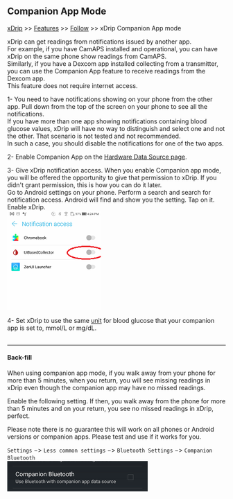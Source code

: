 ## Companion App Mode
[xDrip](../../README.md) >> [Features](../Features_page.md) >> [Follow](../Follow_page.md) >> xDrip Companion App mode  
  
xDrip can get readings from notifications issued by another app.  
For example, if you have CamAPS installed and operational, you can have xDrip on the same phone show readings from CamAPS.  
Similarly, if you have a Dexcom app installed collecting from a transmitter, you can use the Companion App feature to receive readings from the Dexcom app.  
This feature does not require internet access.  
  
1- You need to have notifications showing on your phone from the other app.  Pull down from the top of the screen on your phone to see all the notifications.  
If you have more than one app showing notifications containing blood glucose values, xDrip will have no way to distinguish and select one and not the other.  That scenario is not tested and not recommended.  
In such a case, you should disable the notifications for one of the two apps.  
  
2- Enable Companion App on the [Hardware Data Source page](../HardwareDataSource.md).  
  
3- Give xDrip notification access.  When you enable Companion app mode, you will be offered the opportunity to give that permission to xDrip.  If you didn't grant permission, this is how you can do it later.  
Go to Android settings on your phone.  Perform a search and search for notification access.  Android will find and show you the setting.  Tap on it.  Enable xDrip.  
![](./images/NoteAccess.png)  
  
4- Set xDrip to use the same [unit](../Display/Units_HiLow.md) for blood glucose that your companion app is set to, mmol/L or mg/dL.  
<br/>  
  
---  
  
#### **Back-fill**  
When using companion app mode, if you walk away from your phone for more than 5 minutes, when you return, you will see missing readings in xDrip even though the companion app may have no missed readings.  
  
Enable the following setting.  If then, you walk away from the phone for more than 5 minutes and on your return, you see no missed readings in xDrip, perfect.  
  
Please note there is no guarantee this will work on all phones or Android versions or companion apps.  Please test and use if it works for you.  
  
`Settings` &#8722;> `Less common settings` &#8722;> `Bluetooth Settings` &#8722;> `Companion Bluetooth`  
![](./images/CompanionBluetoothSetting.png)  
  
  

